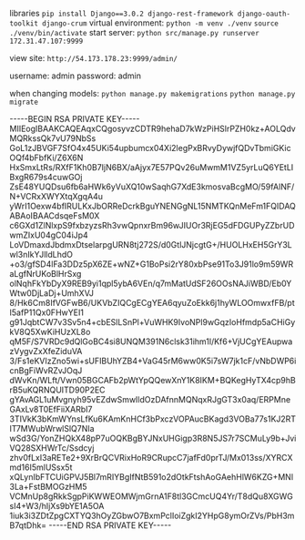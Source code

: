 libraries ```pip install Django==3.0.2 django-rest-framework django-oauth-toolkit django-crum```
virtual environment: ```python -m venv ./venv```   ```source ./venv/bin/activate```
start server: ```python src/manage.py runserver 172.31.47.107:9999```

view site: ```http://54.173.178.23:9999/admin/```

username: admin
password: admin

when changing models:
```python manage.py makemigrations```
```python manage.py migrate```


-----BEGIN RSA PRIVATE KEY-----
MIIEogIBAAKCAQEAqxCQgosyvzCDTR9hehaD7kWzPiHSlrPZH0kz+AOLQdvMQRkssQk7vU79NbSs
GoL1zJBVGF7SfO4x45UKi54upbumcx04Xi2legPxBRvyDywjfQDvTbmiGKicOQf4bFbfKi/Z6X6N
HxSmxLtRs/RXfF1Kh0B7IjN6BX/aAjyx7E57PQv26uMwmM1VZ5yrLuQ6YEtLIBxgR679s4cuwGOj
ZsE48YUQDsu6fb6aHWk6yVuXQ10wSaqhG7XdE3kmosvaBcgMO/59fAlNF/N+VCRxXWYXtqXgqA4u
yWrI1Oexw4bfIRULKxJbORReDcrkBguYNENGgNL15NMTKQnMeFm1FQIDAQABAoIBAACdsqeFsM0X
c6GXd1ZlNlxpS9fxbzyzsRh3vwQpnxrBm96wJIUOr3RjEG5dFDGUPyZZbrUDwmZIxU04gC04iJp4
LoVDmaxdJbdmxDtselarpgURN8tj272S/d0GtlJNjcgtG+/HUOLHxEH5GrY3Lwl3nIkYJlldLhdO
+o3/gfSD4lFa3DDz5pX6ZE+wNZ+G1BoPsi2rY80xbPse91To3J91lo9m59WRaLgfNrUKoBlHrSxg
olNqhFkYbDyX9REB9yi1qpl5ybA6VEn/q7mMatUdSF26OOsNAJiWBD/Eb0YWtw0DjLaDj+UmhXVJ
8/Hk6Cm8IfVGFwB6/UKVbZIQCgECgYEA6qyuZoEkk6j1hyWLOOmwxfFB/ptI5afP11Qx0FHwYEI1
g91JqbtCW7v3Sv5n4+cbESlLSnPl+VuWHK9IvoNPl9wGqzIoHfmdp5aCHiGykV8Q5XwKiHUzXL8o
qM5F/S7VRDc9dQlGoBC4si8UNQM391N6clsk31ihm1l/Kf6+VjUCgYEAupwazVygvZxXfeZiduVA
3/Fs1eKVIzZno5wi+sUFIBUhYZB4+VaG45rM6ww0K5i7sW7jk1cF/vNbDWP6icnBgFiWvRZvJOqJ
dWvKn/WLft/Vwn05BGCAFb2pWtYpQQewXnY1K8IKM+BQKegHyTX4cp9hBrB5uKQRNQUITD90P2EC
gYAvAGL1uMvgnyh95vEZdwSmwIldOzDAfnnMQNqxRJgGT3x0aq/ERPMneGAxLv8T0EfFiiXARbI7
3TIVkK3bKmWYnsLfKu6KAmKnHCf3bPxczVOPAucBKagd3VOBa77s1KJ2RTIT7MWubWrwlSlQ7NIa
wSd3G/YonZHQkX48pP7uOQKBgBYJNxUHGigp3R8N5JS7r7SCMuLy9b+JviVQ28SXHWrTc/Ssdcyj
zhv0fLxI3aRETe2+9XrBrQCVRixHoR9CRupcC7jafFd0prTJ/Mx013ss/XYRCXmd16I5mlUSsx5t
xQLynIbFTCUiGPVJ5Bl7mRIYBgIfNtB591o2dOtkFtshAoGAehHlW6KZG+MNl3La+FstBMOGzHM5
VCMnUp8gRkkSgpPiKWWEOMWjmGrnA1F8tl3GCmcUQ4Yr/T8dQu8XGWGsI4+W3/hIjXs9bYE1A5OA
1iuk3i3ZDtZpgCXTYQ3hOyZGbwO7BxmPclIoiZgkI2YHpG8ymOrZVs/PbH3mB7qtDhk=
-----END RSA PRIVATE KEY-----
